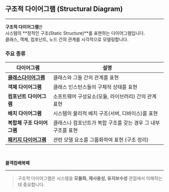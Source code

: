 ## 구조적 다이어그램 (Structural Diagram)

---

**구조적 다이어그램**은  
시스템의 **정적인 구조(Static Structure)**를 표현하는 다이어그램입니다.  
클래스, 객체, 컴포넌트, 노드 간의 관계를 시각적으로 모델링합니다.


### 주요 종류

| 다이어그램                                                                                         | 설명                                  |
|-----------------------------------------------------------------------------------------------|-------------------------------------|
|[**클래스다이어그램**](01.%ED%81%B4%EB%9E%98%EC%8A%A4%EB%8B%A4%EC%9D%B4%EC%96%B4%EA%B7%B8%EB%9E%A8.md) | 클래스와 그들 간의 관계를 표현                   |
| **객체 다이어그램**                                                                                  | 클래스 인스턴스들의 구체적 상태를 표현               |
| **컴포넌트 다이어그램**                                                                                | 소프트웨어 구성요소(모듈, 라이브러리) 간의 관계 표현      |
| **배치 다이어그램**                                                                                  | 시스템의 물리적 배치 구조(서버, 디바이스)를 표현        |
| **복합체 구조 다이어그램**                                                                              | 클래스나 컴포넌트가 복합 구조를 갖는 경우 그 내부 구조를 표현 |
| [**패키지 다이어그램**](01.%ED%8C%A8%ED%82%A4%EC%A7%80%EB%8B%A4%EC%9D%B4%EC%96%B4%EA%B7%B8%EB%9E%A8.md) | 관련 모델 요소를 그룹화하여 표현 (구조 정리)          |
<br>

**클객컴배복패**

---

> 구조적 다이어그램은 시스템을 **모듈화, 재사용성, 유지보수성** 관점에서 이해하는 데 중요합니다.

